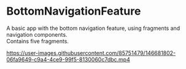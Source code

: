 # BottomNavigationFeature
A basic app with the bottom navigation feature, using fragments and navigation components.<br/>
Contains five fragments.


https://user-images.githubusercontent.com/85751479/146681802-06fa9649-c9a4-4ce9-99f5-8130060c7dbc.mp4
